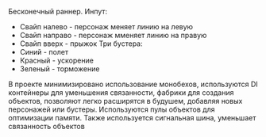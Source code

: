 Бесконечный раннер.
Инпут:
- Свайп налево - персонаж меняет линию на левую
- Свайп направо - персонаж мменяет линию на правую
- Свайп вверх - прыжок
Три бустера:
- Синий - полет
- Красный - ускорение
- Зеленый - торможение

В проекте минимизировано использование монобехов, используются DI контейнеры для уменьшения связанности, фабрики для создания объектов, позволяют легко расширятся в будушем, добавляя новых персонажей или бустеры.
Используются пулы объектов для оптимизации памяти. Также используется сигнальная шина, уменьшает связанность объектов
